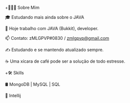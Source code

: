 +👨🏻‍💻 Sobre Mim

🎓   Estudando mais ainda sobre o JAVA

💼   Hoje trabalho com JAVA (Bukkit), developer.

📫 Contato: zMLGPVP#0830  / zmlgpvp@gmail.com

✍️   Estudando e se mantendo atualizado sempre.

☕   Uma xícara de café pode ser a solução de todo estresse.

+🛠 Skills

🛢   MongoDB | MySQL | SQL

🔧   Intellij

